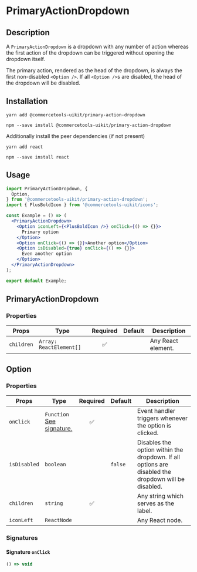 <!-- THIS IS AN AUTOGENERATED FILE. DO NOT EDIT THIS FILE DIRECTLY. -->
<!-- This file is created by the `yarn generate-readme` script. -->

# PrimaryActionDropdown

## Description

A `PrimaryActionDropdown` is a dropdown with any number of action whereas the first action of the dropdown can be triggered without opening the dropdown
itself.

The primary action, rendered as the head of the dropdown, is always the first non-disabled `<Option />`. If all `<Option />`s are disabled, the head of the
dropdown will be disabled.

## Installation

```
yarn add @commercetools-uikit/primary-action-dropdown
```

```
npm --save install @commercetools-uikit/primary-action-dropdown
```

Additionally install the peer dependencies (if not present)

```
yarn add react
```

```
npm --save install react
```

## Usage

```jsx
import PrimaryActionDropdown, {
  Option,
} from '@commercetools-uikit/primary-action-dropdown';
import { PlusBoldIcon } from '@commercetools-uikit/icons';

const Example = () => (
  <PrimaryActionDropdown>
    <Option iconLeft={<PlusBoldIcon />} onClick={() => {}}>
      Primary option
    </Option>
    <Option onClick={() => {}}>Another option</Option>
    <Option isDisabled={true} onClick={() => {}}>
      Even another option
    </Option>
  </PrimaryActionDropdown>
);

export default Example;
```

## PrimaryActionDropdown

### Properties

| Props      | Type                    | Required | Default | Description        |
| ---------- | ----------------------- | :------: | ------- | ------------------ |
| `children` | `Array: ReactElement[]` |    ✅    |         | Any React element. |

## Option

### Properties

| Props        | Type                                                | Required | Default | Description                                                                                         |
| ------------ | --------------------------------------------------- | :------: | ------- | --------------------------------------------------------------------------------------------------- |
| `onClick`    | `Function`<br/>[See signature.](#signature-onclick) |    ✅    |         | Event handler triggers whenever the option is clicked.                                              |
| `isDisabled` | `boolean`                                           |          | `false` | Disables the option within the dropdown. If all options are disabled the dropdown will be disabled. |
| `children`   | `string`                                            |    ✅    |         | Any string which serves as the label.                                                               |
| `iconLeft`   | `ReactNode`                                         |          |         | Any React node.                                                                                     |

### Signatures

#### Signature `onClick`

```ts
() => void
```
